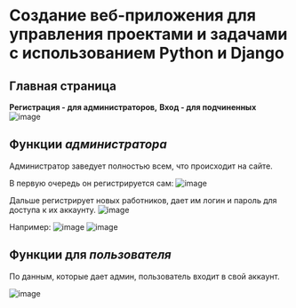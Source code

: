 # Cоздание веб-приложения для управления проектами и задачами с использованием Python и Django

## Главная страница 
**Регистрация - для администраторов,**
**Вход - для подчиненных**
![image](https://github.com/user-attachments/assets/9730be56-74fe-4da9-bb1b-a5091f7a5e46)

## Функции ***администратора***

Администратор заведует полностью всем, что происходит на сайте.

В первую очередь он регистрируется сам:
![image](https://github.com/user-attachments/assets/9abdba52-5ea1-4fa5-ad19-adf1a208bbd6)

Дальше регистрирует новых работников, дает им логин и пароль для доступа к их аккаунту.
![image](https://github.com/user-attachments/assets/52a43ef3-8d3a-4e88-a1e7-9e4d0714121d)

Например:
![image](https://github.com/user-attachments/assets/2bf4bfe2-9bac-421f-b1b6-86d169498378)
![image](https://github.com/user-attachments/assets/4e054e24-27bf-4226-9aa5-4e67a50d5ebd)





## Функции для ***пользователя***

По данным, которые дает админ, пользователь входит в свой аккаунт.

![image](https://github.com/user-attachments/assets/771108c2-1de8-493d-a15b-ca6de3002939)
